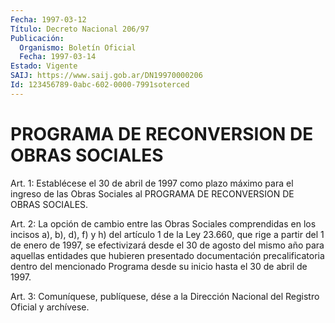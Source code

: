 ```yaml
---
Fecha: 1997-03-12
Título: Decreto Nacional 206/97
Publicación:
  Organismo: Boletín Oficial
  Fecha: 1997-03-14
Estado: Vigente
SAIJ: https://www.saij.gob.ar/DN19970000206
Id: 123456789-0abc-602-0000-7991soterced
---
```

# PROGRAMA DE RECONVERSION DE OBRAS SOCIALES

<a id="1"></a>
Art. 1: Establécese el 30 de abril de 1997 como plazo máximo para el ingreso de las Obras Sociales al PROGRAMA DE RECONVERSION DE OBRAS SOCIALES.

<a id="2"></a>
Art. 2: La opción de cambio entre las Obras Sociales comprendidas en los incisos a), b), d), f) y h) del artículo 1 de la Ley 23.660, que rige a partir del 1 de enero de 1997, se efectivizará desde el 30 de agosto del mismo año para aquellas entidades que hubieren presentado documentación precalificatoria dentro del mencionado Programa desde su inicio hasta el 30 de abril de 1997.

<a id="3"></a>
Art. 3: Comuníquese, publíquese, dése a la Dirección Nacional del Registro Oficial y archívese.